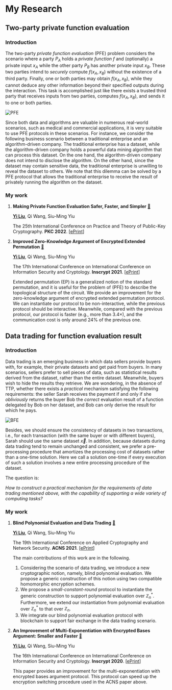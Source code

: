 # My Research

## Two-party private function evaluation 

### Introduction

The two-party *private function evaluation* (PFE) problem considers the scenario where a party $P_A$ holds a *private function* $f$ and (optionally) a private input $x_A$ while the other party $P_B$ has another private input $x_B$. These two parties intend to *securely* compute $f(x_A, x_B)$ without the existence of a third party. Finally, one or both parties may obtain $f(x_A, x_B)$, while they cannot deduce any other information beyond their specified outputs during the interaction. This task is accomplished just like there exists a trusted third party that receives inputs from two parties, computes $f(x_A, x_B)$, and sends it to one or both parties. 

![PFE](./img/PFE.png)

Since both data and algorithms are valuable in numerous real-world scenarios, such as medical and commercial applications, it is very suitable to use PFE protocols in these scenarios. For instance, we consider the following business scenario between a traditional enterprise and an algorithm-driven company. The traditional enterprise has a dataset, while the algorithm-driven company holds a powerful data mining algorithm that can process this dataset. On the one hand, the algorithm-driven company does not intend to disclose the algorithm. On the other hand, since the dataset may contain sensitive data, the traditional enterprise is unwilling to reveal the dataset to others. We note that this dilemma can be solved by a PFE protocol that allows the traditional enterprise to receive the result of privately running the algorithm on the dataset.

### My work

1. **Making Private Function Evaluation Safer, Faster, and Simpler** [:link:](https://link.springer.com/chapter/10.1007/978-3-030-97121-2_13)
  
    <u>**Yi Liu**</u>, Qi Wang, Siu-Ming Yiu 

    The 25th International Conference on Practice and Theory of Public-Key Cryptography. **PKC 2022**. [[ePrint](https://eprint.iacr.org/2021/1682)]

2. **Improved Zero-Knowledge Argument of Encrypted Extended Permutation** [:link:](https://link.springer.com/chapter/10.1007/978-3-030-88323-2_15)
  
    <u>**Yi Liu**</u>, Qi Wang, Siu-Ming Yiu 

    The 17th International Conference on International Conference on Information Security and Cryptology. **Inscrypt 2021**. [[ePrint](https://eprint.iacr.org/2021/1430)] 

    Extended permutation (EP) is a generalized notion of the standard permutation, and it is useful for the problem of (PFE) to describe the topological structure of the circuit. We provide an improvement for the zero-knowledge argument of encrypted extended permutation protocol. We can instantiate our protocol to be non-interactive, while the previous protocol should be interactive. Meanwhile, compared with the previous protocol, our protocol is faster (e.g., more than $3.4\times$), and the communication cost is only around $24\%$ of the previous one.


## Data trading for function evaluation result


### Introduction

Data trading is an emerging business in which data sellers provide buyers with, for example, their private datasets and get paid from buyers. In many scenarios, sellers prefer to sell pieces of data, such as statistical results derived from the dataset, rather than the entire dataset. Meanwhile, buyers wish to hide the results they retrieve. We are wondering, in the absence of TTP, whether there exists a *practical* mechanism satisfying the following requirements: the seller Sarah receives the payment if and only if she *obliviously* returns the buyer Bob the *correct* evaluation result of a function delegated by Bob on her dataset, and Bob can only derive the result for which he pays. 

![BFE](./img/BPE.png)

Besides, we should ensure the consistency of datasets in two transactions, i.e., for each transaction (with the same buyer or with different buyers), Sarah should use the same dataset $\vec{x}$. In addition, because datasets during data trading tend to remain unchanged and consistent, we prefer a pre-processing procedure that amortizes the processing cost of datasets rather than a one-time solution. Here we call a solution one-time if every execution of such a solution involves a new entire processing procedure of the dataset. 

The question is: 

*How to construct a practical mechanism for the requirements of data trading mentioned above, with the capability of supporting a wide variety of computing tasks?*

### My work

1. **Blind Polynomial Evaluation and Data Trading** [:link:](https://link.springer.com/chapter/10.1007/978-3-030-78372-3_5)
  
    <u>**Yi Liu**</u>, Qi Wang, Siu-Ming Yiu 

    The 19th International Conference on Applied Cryptography and Network Security. **ACNS 2021**. [[ePrint](https://eprint.iacr.org/2021/413)]

    The main contributions of this work are in the following.
    1. Considering the scenario of data trading, we introduce a new cryptographic notion, namely, blind polynomial evaluation. We propose a generic construction of this notion using two compatible homomorphic encryption schemes.
    2. We propose a *small-constant-round* protocol to instantiate the generic construction to support polynomial evaluation over $\mathbb{Z}^*_n$. Furthermore, we extend our instantiation from polynomial evaluation over $\mathbb{Z}^*_n$ to that over $\mathbb{Z}_n$.
    3. We integrate our blind polynomial evaluation protocol with blockchain to support fair exchange in the data trading scenario.

2. **An Improvement of Multi-Exponentiation with Encrypted Bases Argument: Smaller and Faster** [:link:](https://link.springer.com/chapter/10.1007/978-3-030-71852-7_27)
  
    <u>**Yi Liu**</u>, Qi Wang, Siu-Ming Yiu 

    The 16th International Conference on International Conference on Information Security and Cryptology. **Inscrypt 2020**. [[ePrint](https://eprint.iacr.org/2020/567)] 

    This paper provides an improvement for the multi-exponentiation with encrypted bases argument protocol. This protocol can speed up the encryption switching procedure used in the ACNS paper above. 

